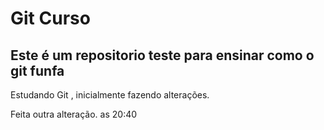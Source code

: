 # Git Curso 

## Este é um repositorio teste para ensinar como o git funfa 

Estudando Git , inicialmente fazendo alterações.

Feita outra alteração. as 20:40
